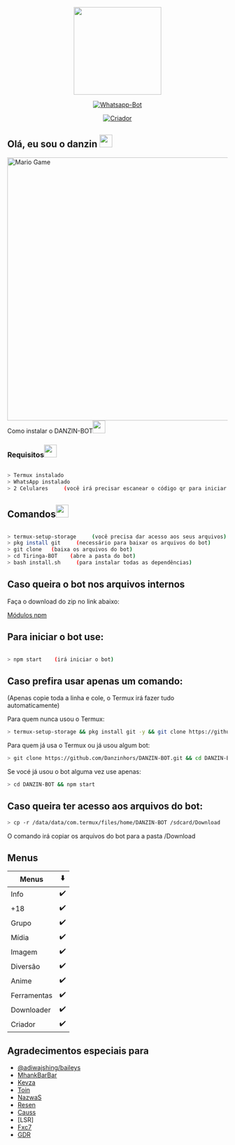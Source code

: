 <p align="center">
<img src="https://i.imgur.com/NBMZVYO_d.webp?maxwidth=640&shape=thumb&fidelity=medium" height="200"/>
</p>
<p align="center">
<a href="#"><img title="Whatsapp-Bot" src="https://img.shields.io/badge/Whatsapp--Bot Para Termux-black?colorA=red&style=for-the-badge"></a>
</p>
<p align="center">
<a href="https://github.com/italuH"><img title="Criador" src="https://img.shields.io/badge/Criador-Italu-cyan.svg?style=for-the-badge&logo=github"></a>
</p>


## Olá, eu sou o danzin <img src="https://github.com/TheDudeThatCode/TheDudeThatCode/blob/master/Assets/Hi.gif" width="29px">


<img src="https://github.com/TheDudeThatCode/TheDudeThatCode/blob/master/Assets/Mario_Gameplay.gif" alt="Mario Game" width="600" />

<summary>Como instalar o  DANZIN-BOT<img src="https://github.com/TheDudeThatCode/TheDudeThatCode/blob/master/Assets/hmm.gif" width="29px"></summary>

### Requisitos<img src="https://github.com/TheDudeThatCode/TheDudeThatCode/blob/master/Assets/powerup.gif" width="29px">

```bash

> Termux instalado
> WhatsApp instalado
> 2 Celulares     (você irá precisar escanear o código qr para iniciar o Tiringa-BOT)

```

## Comandos<img src="https://github.com/TheDudeThatCode/TheDudeThatCode/blob/master/Assets/Mario_Hello_Big.gif" width="29px">

```bash

> termux-setup-storage     (você precisa dar acesso aos seus arquivos)
> pkg install git     (necessário para baixar os arquivos do bot)
> git clone   (baixa os arquivos do bot)
> cd Tiringa-BOT    (abre a pasta do bot)
> bash install.sh     (para instalar todas as dependências)

```
## Caso queira o bot nos arquivos internos

Faça o download do zip no link abaixo:

[Módulos npm](https://mega.nz/file/Pw1CQayB#IyMmDeNRAw4Ra1kidcubDoRj0wegJUMc3FEiUNzW4YY)



## Para iniciar o bot use:

```bash

> npm start    (irá iniciar o bot)

```

## Caso prefira usar apenas um comando:
(Apenas copie toda a linha e cole, o Termux irá fazer tudo automaticamente)


<summary>Para quem nunca usou o Termux:

```bash
> termux-setup-storage && pkg install git -y && git clone https://github.com/Danzinhors/DANZIN-BOT.git && cd DANZIN-BOT && bash install.sh && npm start

```

<summary>Para quem já usa o Termux ou já usou algum bot:

```bash
> git clone https://github.com/Danzinhors/DANZIN-BOT.git && cd DANZIN-BOT && bash install.sh && npm start
```

<summary>Se vocé já usou o bot alguma vez use apenas:

```bash
> cd DANZIN-BOT && npm start
```

## Caso queira ter acesso aos arquivos do bot:


```bash
> cp -r /data/data/com.termux/files/home/DANZIN-BOT /sdcard/Download  
```
O comando irá copiar os arquivos do bot para a pasta /Download

<p align='center'>

## Menus
| Menus | ⬇️ | 
|------------ | ---------|
| Info | ✔️ |
| +18 | ✔️ |
| Grupo | ✔️ |
| Mídia | ✔️ |
| Imagem | ✔️ |
| Diversão| ✔️ |
| Anime | ✔️ |
| Ferramentas | ✔️ |
| Downloader | ✔️ |
| Criador | ✔️ |
<p align='center'>

## Agradecimentos especiais para

- [@adiwajshing/baileys](https://github.com/adiwajshing/Baileys) 
- [MhankBarBar](https://github.com/mhankbarbar)
- [Kevza](https://github.com/kevzka)
- [Toin](https://github.com/ToinNetuh)
- [NazwaS](https://github.com/NazwaS)
- [Resen](https://github.com/Resen22194)
- [Causs](https://github.com/Admcauss-alt)
- [LSR]
- [Fxc7](https://github.com/Fxc7)
- [GDR](https://github.com/viniciusgdr)









